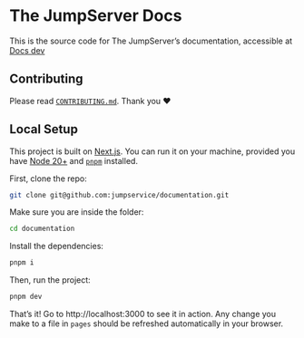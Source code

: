 # The JumpServer Docs
This is the source code for The JumpServer’s documentation, accessible at [Docs dev](https://documentation-git-dev-jumpserversites-projects.vercel.app/)

## Contributing

Please read [`CONTRIBUTING.md`](https://github.com/jumpservice/documentation/blob/dev/CONTRIBUTING.md). Thank you ❤️


## Local Setup

This project is built on [Next.js](https://nextra.site/). You can run it on your machine, provided you have [Node 20+](https://nodejs.org/en/) and [`pnpm`](https://pnpm.io) installed.

First, clone the repo:

```bash
git clone git@github.com:jumpservice/documentation.git
```

Make sure you are inside the folder:

```bash
cd documentation
```

Install the dependencies:

```bash
pnpm i
```

Then, run the project:

```bash
pnpm dev
```

That’s it! Go to http://localhost:3000 to see it in action. Any change you make to a file in `pages` should be refreshed automatically in your browser.
